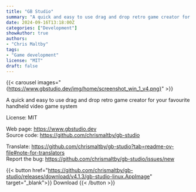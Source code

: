 ```yaml
---
title: "GB Studio"
summary: "A quick and easy to use drag and drop retro game creator for your favourite handheld video game system"
date: 2024-09-16T13:18:00Z
categories: ["Development"]
showAuthor: true
authors:
- "Chris Maltby"
tags: 
- "Game development"
license: "MIT"
draft: false
---
```

{{< carousel images="{https://www.gbstudio.dev/img/home/screenshot_win_1_v4.png}" >}}

A quick and easy to use drag and drop retro game creator for your favourite handheld video game system

License: MIT

Web page: <https://www.gbstudio.dev>  
Source code: <https://github.com/chrismaltby/gb-studio>

Translate: <https://github.com/chrismaltby/gb-studio?tab=readme-ov-file#note-for-translators>  
Report the bug: <https://github.com/chrismaltby/gb-studio/issues/new>  

{{< button href="https://github.com/chrismaltby/gb-studio/releases/download/v4.1.3/gb-studio-linux.AppImage" target="_blank">}}
Download
{{< /button >}}
